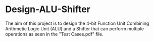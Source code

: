 # Design-ALU-Shifter
The aim of this project is to design the 4-bit Function Unit Combining Arithmetic Logic Unit (ALU) and a Shifter that can perform multiple operations as seen in the "Test Cases.pdf" file.
